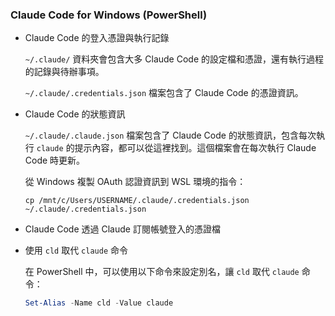 ### Claude Code for Windows (PowerShell)

- Claude Code 的登入憑證與執行記錄

    `~/.claude/` 資料夾會包含大多 Claude Code 的設定檔和憑證，還有執行過程的記錄與待辦事項。

    `~/.claude/.credentials.json` 檔案包含了 Claude Code 的憑證資訊。

- Claude Code 的狀態資訊

    `~/.claude/.claude.json` 檔案包含了 Claude Code 的狀態資訊，包含每次執行 `claude` 的提示內容，都可以從這裡找到。這個檔案會在每次執行 Claude Code 時更新。

    從 Windows 複製 OAuth 認證資訊到 WSL 環境的指令：

    ```shell
    cp /mnt/c/Users/USERNAME/.claude/.credentials.json ~/.claude/.credentials.json
    ```

- Claude Code 透過 Claude 訂閱帳號登入的憑證檔


- 使用 `cld` 取代 `claude` 命令

    在 PowerShell 中，可以使用以下命令來設定別名，讓 `cld` 取代 `claude` 命令：

    ```powershell
    Set-Alias -Name cld -Value claude
    ```
